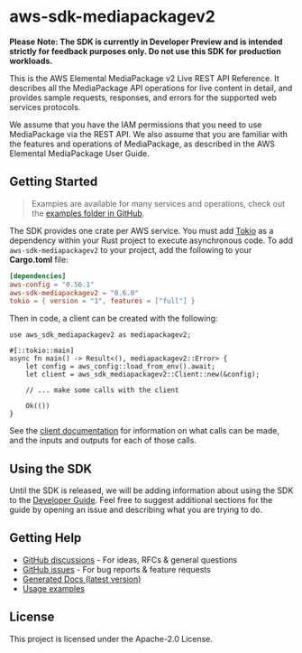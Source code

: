 # aws-sdk-mediapackagev2

**Please Note: The SDK is currently in Developer Preview and is intended strictly for
feedback purposes only. Do not use this SDK for production workloads.**

This is the AWS Elemental MediaPackage v2 Live REST API Reference. It describes all the MediaPackage API operations for live content in detail, and provides sample requests, responses, and errors for the supported web services protocols.

We assume that you have the IAM permissions that you need to use MediaPackage via the REST API. We also assume that you are familiar with the features and operations of MediaPackage, as described in the AWS Elemental MediaPackage User Guide.

## Getting Started

> Examples are available for many services and operations, check out the
> [examples folder in GitHub](https://github.com/awslabs/aws-sdk-rust/tree/main/examples).

The SDK provides one crate per AWS service. You must add [Tokio](https://crates.io/crates/tokio)
as a dependency within your Rust project to execute asynchronous code. To add `aws-sdk-mediapackagev2` to
your project, add the following to your **Cargo.toml** file:

```toml
[dependencies]
aws-config = "0.56.1"
aws-sdk-mediapackagev2 = "0.6.0"
tokio = { version = "1", features = ["full"] }
```

Then in code, a client can be created with the following:

```rust,no_run
use aws_sdk_mediapackagev2 as mediapackagev2;

#[::tokio::main]
async fn main() -> Result<(), mediapackagev2::Error> {
    let config = aws_config::load_from_env().await;
    let client = aws_sdk_mediapackagev2::Client::new(&config);

    // ... make some calls with the client

    Ok(())
}
```

See the [client documentation](https://docs.rs/aws-sdk-mediapackagev2/latest/aws_sdk_mediapackagev2/client/struct.Client.html)
for information on what calls can be made, and the inputs and outputs for each of those calls.

## Using the SDK

Until the SDK is released, we will be adding information about using the SDK to the
[Developer Guide](https://docs.aws.amazon.com/sdk-for-rust/latest/dg/welcome.html). Feel free to suggest
additional sections for the guide by opening an issue and describing what you are trying to do.

## Getting Help

* [GitHub discussions](https://github.com/awslabs/aws-sdk-rust/discussions) - For ideas, RFCs & general questions
* [GitHub issues](https://github.com/awslabs/aws-sdk-rust/issues/new/choose) - For bug reports & feature requests
* [Generated Docs (latest version)](https://awslabs.github.io/aws-sdk-rust/)
* [Usage examples](https://github.com/awslabs/aws-sdk-rust/tree/main/examples)

## License

This project is licensed under the Apache-2.0 License.


